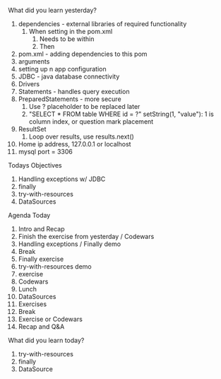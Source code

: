 What did you learn yesterday?

1. dependencies - external libraries of required functionality
   1. When setting in the pom.xml
      1. Needs to be within <project>
      2. Then <dependencies><dependency></dependency></dependencies>
2. pom.xml - adding dependencies to this pom
3. arguments
4. setting up n app configuration
5. JDBC - java database connectivity
6. Drivers
7. Statements - handles query execution
8. PreparedStatements - more secure
   1. Use ? placeholder to be replaced later
   2. "SELECT * FROM table WHERE id = ?" setString(1, "value"): 1 is column index, or question mark placement
9.  ResultSet
    1.  Loop over results, use results.next()
10. Home ip address, 127.0.0.1 or localhost
11. mysql port = 3306


Todays Objectives

1. Handling exceptions w/ JDBC
2. finally
3. try-with-resources
4. DataSources


Agenda Today

1. Intro and Recap
2. Finish the exercise from yesterday / Codewars
3. Handling exceptions / Finally demo
4. Break
5. Finally exercise
6. try-with-resources demo
7. exercise
8. Codewars
9. Lunch
10. DataSources
11. Exercises
12. Break
13. Exercise or Codewars
14. Recap and Q&A

What did you learn today?

1. try-with-resources
2. finally
3. DataSource
